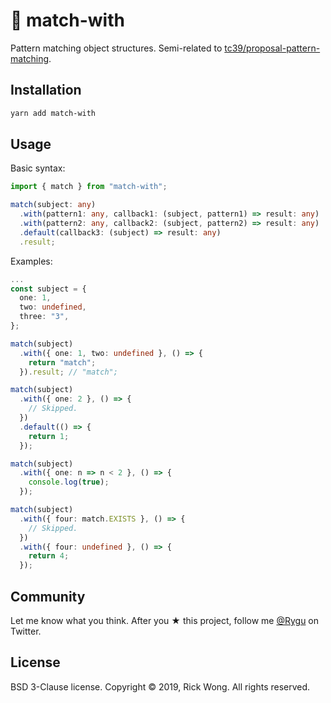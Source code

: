 # 🧩 match-with

Pattern matching object structures. Semi-related to [tc39/proposal-pattern-matching](https://github.com/tc39/proposal-pattern-matching).

## Installation

```bash
yarn add match-with
```

## Usage

Basic syntax:

```ts
import { match } from "match-with";

match(subject: any)
  .with(pattern1: any, callback1: (subject, pattern1) => result: any)
  .with(pattern2: any, callback2: (subject, pattern2) => result: any)
  .default(callback3: (subject) => result: any)
  .result;
```

Examples:

```ts
...
const subject = {
  one: 1,
  two: undefined,
  three: "3",
};

match(subject)
  .with({ one: 1, two: undefined }, () => {
    return "match";
  }).result; // "match";

match(subject)
  .with({ one: 2 }, () => {
    // Skipped.
  })
  .default(() => {
    return 1;
  });

match(subject)
  .with({ one: n => n < 2 }, () => {
    console.log(true);
  });

match(subject)
  .with({ four: match.EXISTS }, () => {
    // Skipped.
  })
  .with({ four: undefined }, () => {
    return 4;
  });
```

## Community

Let me know what you think. After you ★ this project, follow me [@Rygu](https://twitter.com/rygu) on Twitter.

## License

BSD 3-Clause license. Copyright © 2019, Rick Wong. All rights reserved.
